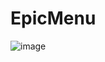 # EpicMenu

![image](https://user-images.githubusercontent.com/65062119/207111659-c0fa787d-013c-48d2-88c8-333301b9ce42.png)
